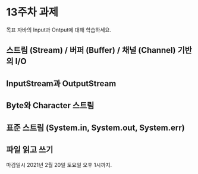 13주차 과제
==

목표
자바의 Input과 Ontput에 대해 학습하세요.

## 스트림 (Stream) / 버퍼 (Buffer) / 채널 (Channel) 기반의 I/O
## InputStream과 OutputStream
## Byte와 Character 스트림
## 표준 스트림 (System.in, System.out, System.err)
## 파일 읽고 쓰기

마감일시
2021년 2월 20일 토요일 오후 1시까지.
